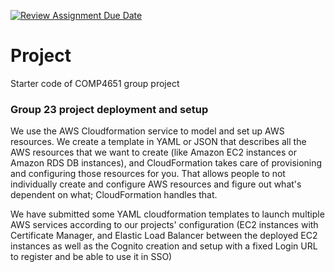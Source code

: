 [![Review Assignment Due Date](https://classroom.github.com/assets/deadline-readme-button-22041afd0340ce965d47ae6ef1cefeee28c7c493a6346c4f15d667ab976d596c.svg)](https://classroom.github.com/a/jzfQvm5J)
# Project
Starter code of COMP4651 group project

### Group 23 project deployment and setup
We use the AWS Cloudformation service to model and set up AWS resources.
We create a template in YAML or JSON that describes all the AWS resources that we want to create (like Amazon EC2 instances or Amazon RDS DB instances), and CloudFormation takes care of provisioning and configuring those resources for you. That allows people to not individually create and configure AWS resources and figure out what's dependent on what; CloudFormation handles that. 

We have submitted some YAML cloudformation templates to launch multiple AWS services according to our projects' configuration (EC2 instances with Certificate Manager, and Elastic Load Balancer between the deployed EC2 instances as well as the Cognito creation and setup with a fixed Login URL to register and be able to use it in SSO)

